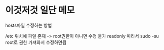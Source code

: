 # 이것저것 일단 메모

hosts파일 수정하는 방법

/etc 위치에 파일 존재 -> root권한이 아니면 수정 불가 readonly 따라서 sudo -su root로 권한 가져와서 수정하면됨